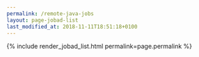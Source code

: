 ```yaml
---
permalink: /remote-java-jobs
layout: page-jobad-list
last_modified_at: 2018-11-11T18:51:18+0100
---
```

{% include render_jobad_list.html permalink=page.permalink %}
